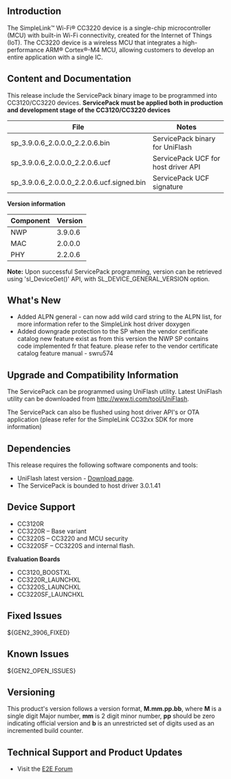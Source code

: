 ## Introduction
The SimpleLink™ Wi-Fi® CC3220 device is a single-chip microcontroller (MCU) with built-in Wi-Fi connectivity, created for the Internet of Things (IoT). 
The CC3220 device is a wireless MCU that integrates a high-performance ARM® Cortex®-M4 MCU, allowing customers to develop an entire application with a single IC. 

## Content and Documentation
This release include the ServicePack binary image to be programmed into CC3120/CC3220 devices.
**ServicePack must be applied both in production and development stage of the CC3120/CC3220 devices**
  
| File |  Notes |
| --- | --- | 
| sp_3.9.0.6_2.0.0.0_2.2.0.6.bin | ServicePack binary for UniFlash |
| sp_3.9.0.6_2.0.0.0_2.2.0.6.ucf | ServicePack UCF for host driver API |
| sp_3.9.0.6_2.0.0.0_2.2.0.6.ucf.signed.bin | ServicePack UCF signature |


**Version information**

| Component |  Version |
| --- | --- | 
| NWP | 3.9.0.6 |
| MAC | 2.0.0.0 |
| PHY | 2.2.0.6 |

**Note:**
Upon successful ServicePack programming, version can be retrieved using 'sl_DeviceGet()' API, with SL_DEVICE_GENERAL_VERSION option.

## What's New

* Added ALPN general - can now add wild card string to the ALPN list, for more information refer to the SimpleLink host driver doxygen
* Added downgrade protection to the SP when the vendor certificate catalog new feature exist as from this version the NWP SP contains code implemented fr that feature. please refer to the vendor certificate catalog feature manual - swru574


## Upgrade and Compatibility Information

The ServicePack can be programmed using UniFlash utility.
Latest UniFlash utility can be downloaded from <http://www.ti.com/tool/UniFlash>. 

The ServicePack can also be flushed using host driver API's or OTA application 
(please refer for the SimpleLink CC32xx SDK for more information)

## Dependencies

This release requires the following software components and tools:

* UniFlash latest version - [Download page](http://www.ti.com/tool/UniFlash).
* The ServicePack is bounded to host driver 3.0.1.41

## Device Support
* CC3120R 
* CC3220R – Base variant 
* CC3220S – CC3220 and MCU security 
* CC3220SF – CC3220S and internal flash.

**Evaluation Boards**
* CC3120\_BOOSTXL
* CC3220R\_LAUNCHXL
* CC3220S\_LAUNCHXL
* CC3220SF\_LAUNCHXL

## Fixed Issues
${GEN2_3906_FIXED}
## Known Issues

${GEN2_OPEN_ISSUES}

## Versioning

This product's version follows a version format, **M.mm.pp.bb**, where **M** is a single digit Major number, **mm** is 2 digit minor number, **pp** should be zero indicating official version and **b** is an unrestricted set of digits used as an incremented build counter.

## Technical Support and Product Updates

* Visit the [E2E Forum](https://e2e.ti.com/support/wireless_connectivity/simplelink_wifi_cc31xx_cc32xx/f/)
